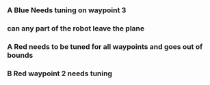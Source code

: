 ### A Blue Needs tuning on waypoint 3

### can any part of the robot leave the plane

### A Red needs to be tuned for all waypoints and goes out of bounds

### B Red waypoint 2 needs tuning
